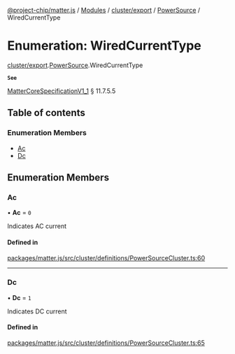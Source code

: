 [@project-chip/matter.js](../README.md) / [Modules](../modules.md) / [cluster/export](../modules/cluster_export.md) / [PowerSource](../modules/cluster_export.PowerSource.md) / WiredCurrentType

# Enumeration: WiredCurrentType

[cluster/export](../modules/cluster_export.md).[PowerSource](../modules/cluster_export.PowerSource.md).WiredCurrentType

**`See`**

[MatterCoreSpecificationV1_1](../interfaces/spec_export.MatterCoreSpecificationV1_1.md) § 11.7.5.5

## Table of contents

### Enumeration Members

- [Ac](cluster_export.PowerSource.WiredCurrentType.md#ac)
- [Dc](cluster_export.PowerSource.WiredCurrentType.md#dc)

## Enumeration Members

### Ac

• **Ac** = ``0``

Indicates AC current

#### Defined in

[packages/matter.js/src/cluster/definitions/PowerSourceCluster.ts:60](https://github.com/project-chip/matter.js/blob/b7330d72/packages/matter.js/src/cluster/definitions/PowerSourceCluster.ts#L60)

___

### Dc

• **Dc** = ``1``

Indicates DC current

#### Defined in

[packages/matter.js/src/cluster/definitions/PowerSourceCluster.ts:65](https://github.com/project-chip/matter.js/blob/b7330d72/packages/matter.js/src/cluster/definitions/PowerSourceCluster.ts#L65)
